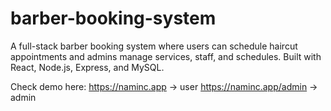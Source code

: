 # barber-booking-system
A full-stack barber booking system where users can schedule haircut appointments and admins manage services, staff, and schedules. Built with React, Node.js, Express, and MySQL.

Check demo here:
https://naminc.app -> user
https://naminc.app/admin -> admin
